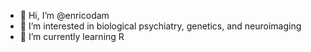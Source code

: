 - 👋 Hi, I’m @enricodam
- 👀 I’m interested in biological psychiatry, genetics, and neuroimaging
- 🌱 I’m currently learning R

<!---
enricodam/enricodam is a ✨ special ✨ repository because its `README.md` (this file) appears on your GitHub profile.
You can click the Preview link to take a look at your changes.
--->
